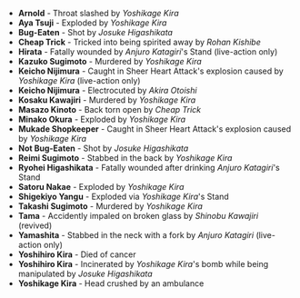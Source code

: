 - **Arnold** - Throat slashed by _Yoshikage Kira_
- **Aya Tsuji** - Exploded by _Yoshikage Kira_
- **Bug-Eaten** - Shot by _Josuke Higashikata_
- **Cheap Trick** - Tricked into being spirited away by *Rohan Kishibe*
- **Hirata** - Fatally wounded by _Anjuro Katagiri_'s Stand (live-action only)
- **Kazuko Sugimoto** - Murdered by _Yoshikage Kira_
- **Keicho Nijimura** - Caught in Sheer Heart Attack's explosion caused by _Yoshikage Kira_ (live-action only)
- **Keicho Nijimura** - Electrocuted by _Akira Otoishi_
- **Kosaku Kawajiri** - Murdered by _Yoshikage Kira_
- **Masazo Kinoto** - Back torn open by _Cheap Trick_
- **Minako Okura** - Exploded by _Yoshikage Kira_
- **Mukade Shopkeeper** - Caught in Sheer Heart Attack's explosion caused by _Yoshikage Kira_
- **Not Bug-Eaten** - Shot by _Josuke Higashikata_
- **Reimi Sugimoto** - Stabbed in the back by _Yoshikage Kira_
- **Ryohei Higashikata** - Fatally wounded after drinking _Anjuro Katagiri_'s Stand
- **Satoru Nakae** - Exploded by _Yoshikage Kira_
- **Shigekiyo Yangu** - Exploded via _Yoshikage Kira_'s Stand
- **Takashi Sugimoto** - Murdered by _Yoshikage Kira_
- **Tama** - Accidently impaled on broken glass by _Shinobu Kawajiri_ (revived)
- **Yamashita** - Stabbed in the neck with a fork by _Anjuro Katagiri_ (live-action only)
- **Yoshihiro Kira** - Died of cancer
- **Yoshihiro Kira** - Incinerated by _Yoshikage Kira_'s bomb while being manipulated by *Josuke Higashikata*
- **Yoshikage Kira** - Head crushed by an ambulance